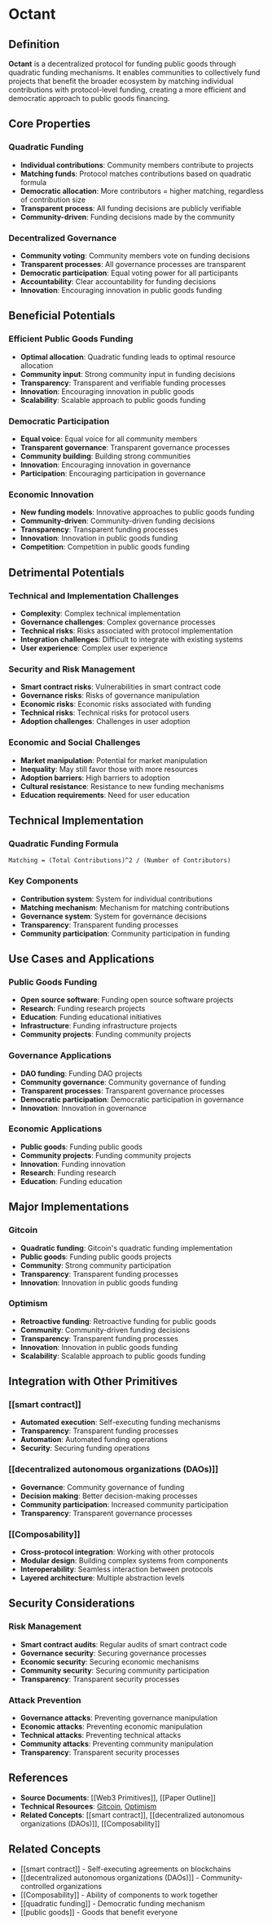 # Octant

## Definition

**Octant** is a decentralized protocol for funding public goods through quadratic funding mechanisms. It enables communities to collectively fund projects that benefit the broader ecosystem by matching individual contributions with protocol-level funding, creating a more efficient and democratic approach to public goods financing.

## Core Properties

### Quadratic Funding
- **Individual contributions**: Community members contribute to projects
- **Matching funds**: Protocol matches contributions based on quadratic formula
- **Democratic allocation**: More contributors = higher matching, regardless of contribution size
- **Transparent process**: All funding decisions are publicly verifiable
- **Community-driven**: Funding decisions made by the community

### Decentralized Governance
- **Community voting**: Community members vote on funding decisions
- **Transparent processes**: All governance processes are transparent
- **Democratic participation**: Equal voting power for all participants
- **Accountability**: Clear accountability for funding decisions
- **Innovation**: Encouraging innovation in public goods funding

## Beneficial Potentials

### Efficient Public Goods Funding
- **Optimal allocation**: Quadratic funding leads to optimal resource allocation
- **Community input**: Strong community input in funding decisions
- **Transparency**: Transparent and verifiable funding processes
- **Innovation**: Encouraging innovation in public goods
- **Scalability**: Scalable approach to public goods funding

### Democratic Participation
- **Equal voice**: Equal voice for all community members
- **Transparent governance**: Transparent governance processes
- **Community building**: Building strong communities
- **Innovation**: Encouraging innovation in governance
- **Participation**: Encouraging participation in governance

### Economic Innovation
- **New funding models**: Innovative approaches to public goods funding
- **Community-driven**: Community-driven funding decisions
- **Transparency**: Transparent funding processes
- **Innovation**: Innovation in public goods funding
- **Competition**: Competition in public goods funding

## Detrimental Potentials

### Technical and Implementation Challenges
- **Complexity**: Complex technical implementation
- **Governance challenges**: Complex governance processes
- **Technical risks**: Risks associated with protocol implementation
- **Integration challenges**: Difficult to integrate with existing systems
- **User experience**: Complex user experience

### Security and Risk Management
- **Smart contract risks**: Vulnerabilities in smart contract code
- **Governance risks**: Risks of governance manipulation
- **Economic risks**: Economic risks associated with funding
- **Technical risks**: Technical risks for protocol users
- **Adoption challenges**: Challenges in user adoption

### Economic and Social Challenges
- **Market manipulation**: Potential for market manipulation
- **Inequality**: May still favor those with more resources
- **Adoption barriers**: High barriers to adoption
- **Cultural resistance**: Resistance to new funding mechanisms
- **Education requirements**: Need for user education

## Technical Implementation

### Quadratic Funding Formula
```
Matching = (Total Contributions)^2 / (Number of Contributors)
```

### Key Components
- **Contribution system**: System for individual contributions
- **Matching mechanism**: Mechanism for matching contributions
- **Governance system**: System for governance decisions
- **Transparency**: Transparent funding processes
- **Community participation**: Community participation in funding

## Use Cases and Applications

### Public Goods Funding
- **Open source software**: Funding open source software projects
- **Research**: Funding research projects
- **Education**: Funding educational initiatives
- **Infrastructure**: Funding infrastructure projects
- **Community projects**: Funding community projects

### Governance Applications
- **DAO funding**: Funding DAO projects
- **Community governance**: Community governance of funding
- **Transparent processes**: Transparent governance processes
- **Democratic participation**: Democratic participation in governance
- **Innovation**: Innovation in governance

### Economic Applications
- **Public goods**: Funding public goods
- **Community projects**: Funding community projects
- **Innovation**: Funding innovation
- **Research**: Funding research
- **Education**: Funding education

## Major Implementations

### Gitcoin
- **Quadratic funding**: Gitcoin's quadratic funding implementation
- **Public goods**: Funding public goods projects
- **Community**: Strong community participation
- **Transparency**: Transparent funding processes
- **Innovation**: Innovation in public goods funding

### Optimism
- **Retroactive funding**: Retroactive funding for public goods
- **Community**: Community-driven funding decisions
- **Transparency**: Transparent funding processes
- **Innovation**: Innovation in public goods funding
- **Scalability**: Scalable approach to public goods funding

## Integration with Other Primitives

### [[smart contract]]
- **Automated execution**: Self-executing funding mechanisms
- **Transparency**: Transparent funding processes
- **Automation**: Automated funding operations
- **Security**: Securing funding operations

### [[decentralized autonomous organizations (DAOs)]]
- **Governance**: Community governance of funding
- **Decision making**: Better decision-making processes
- **Community participation**: Increased community participation
- **Transparency**: Transparent governance processes

### [[Composability]]
- **Cross-protocol integration**: Working with other protocols
- **Modular design**: Building complex systems from components
- **Interoperability**: Seamless interaction between protocols
- **Layered architecture**: Multiple abstraction levels

## Security Considerations

### Risk Management
- **Smart contract audits**: Regular audits of smart contract code
- **Governance security**: Securing governance processes
- **Economic security**: Securing economic mechanisms
- **Community security**: Securing community participation
- **Transparency**: Transparent security processes

### Attack Prevention
- **Governance attacks**: Preventing governance manipulation
- **Economic attacks**: Preventing economic manipulation
- **Technical attacks**: Preventing technical attacks
- **Community attacks**: Preventing community manipulation
- **Transparency**: Transparent security processes

## References

- **Source Documents**: [[Web3 Primitives]], [[Paper Outline]]
- **Technical Resources**: [Gitcoin](https://gitcoin.co/), [Optimism](https://optimism.io/)
- **Related Concepts**: [[smart contract]], [[decentralized autonomous organizations (DAOs)]], [[Composability]]

## Related Concepts

- [[smart contract]] - Self-executing agreements on blockchains
- [[decentralized autonomous organizations (DAOs)]] - Community-controlled organizations
- [[Composability]] - Ability of components to work together
- [[quadratic funding]] - Democratic funding mechanism
- [[public goods]] - Goods that benefit everyone